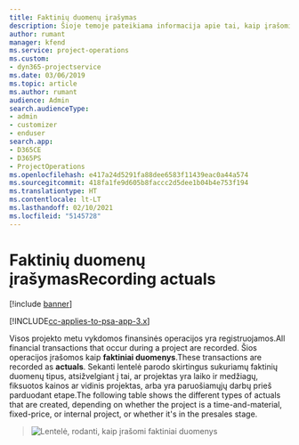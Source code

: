 ```yaml
---
title: Faktinių duomenų įrašymas
description: Šioje temoje pateikiama informacija apie tai, kaip įrašomi faktiniai duomenys.
author: rumant
manager: kfend
ms.service: project-operations
ms.custom:
- dyn365-projectservice
ms.date: 03/06/2019
ms.topic: article
ms.author: rumant
audience: Admin
search.audienceType:
- admin
- customizer
- enduser
search.app:
- D365CE
- D365PS
- ProjectOperations
ms.openlocfilehash: e417a24d5291fa88dee6583f11439eac0a44a574
ms.sourcegitcommit: 418fa1fe9d605b8faccc2d5dee1b04b4e753f194
ms.translationtype: HT
ms.contentlocale: lt-LT
ms.lasthandoff: 02/10/2021
ms.locfileid: "5145728"
---
```

# <a name="recording-actuals"></a><span data-ttu-id="aec86-103">Faktinių duomenų įrašymas</span><span class="sxs-lookup"><span data-stu-id="aec86-103">Recording actuals</span></span> 

[!include [banner](../includes/psa-now-project-operations.md)]

[!INCLUDE[cc-applies-to-psa-app-3.x](../includes/cc-applies-to-psa-app-3x.md)]

<span data-ttu-id="aec86-104">Visos projekto metu vykdomos finansinės operacijos yra registruojamos.</span><span class="sxs-lookup"><span data-stu-id="aec86-104">All financial transactions that occur during a project are recorded.</span></span> <span data-ttu-id="aec86-105">Šios operacijos įrašomos kaip **faktiniai duomenys**.</span><span class="sxs-lookup"><span data-stu-id="aec86-105">These transactions are recorded as **actuals**.</span></span> <span data-ttu-id="aec86-106">Sekanti lentelė parodo skirtingus sukuriamų faktinių duomenų tipus, atsižvelgiant į tai, ar projektas yra laiko ir medžiagų, fiksuotos kainos ar vidinis projektas, arba yra paruošiamųjų darbų prieš parduodant etape.</span><span class="sxs-lookup"><span data-stu-id="aec86-106">The following table shows the different types of actuals that are created, depending on whether the project is a time-and-material, fixed-price, or internal project, or whether it's in the presales stage.</span></span>

> ![Lentelė, rodanti, kaip įrašomi faktiniai duomenys](media/advanced-table2.png)
